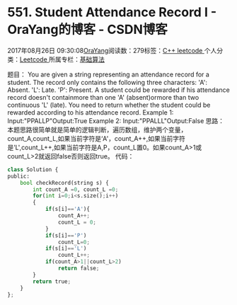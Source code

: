 
# 551. Student Attendance Record I - OraYang的博客 - CSDN博客

2017年08月26日 09:30:08[OraYang](https://me.csdn.net/u010665216)阅读数：279标签：[C++																](https://so.csdn.net/so/search/s.do?q=C++&t=blog)[leetcode																](https://so.csdn.net/so/search/s.do?q=leetcode&t=blog)[
							](https://so.csdn.net/so/search/s.do?q=C++&t=blog)个人分类：[Leetcode																](https://blog.csdn.net/u010665216/article/category/7026962)
所属专栏：[基础算法](https://blog.csdn.net/column/details/16604.html)



题目：
You are given a string representing an attendance record for a student. The record only contains the following three characters:
'A': Absent.
'L': Late.
'P': Present.
A student could be rewarded if his attendance record doesn't containmore than one 'A' (absent)ormore than two continuous 'L'
 (late).
You need to return whether the student could be rewarded according to his attendance record.
Example 1:
Input:"PPALLP"Output:True
Example 2:
Input:"PPALLL"Output:False
思路：
本题思路很简单就是简单的逻辑判断，遍历数组，维护两个变量，count_A,count_L,如果当前字符是‘A'，count_A++,如果当前字符是’L',count_L++,如果当前字符是A,P，count_L置0。如果count_A>1或count_L>2就返回false否则返回true。
代码：

```python
class Solution {
public:
    bool checkRecord(string s) {
        int count_A =0, count_L =0;
        for(int i=0;i<s.size();i++)
        {
            if(s[i]=='A'){
                count_A++;
                count_L = 0;
            }
            if(s[i]=='P')
                count_L=0;
            if(s[i]=='L')
                count_L++;
            if(count_A>1||count_L>2)
                return false;
        }
        return true;
    }
};
```




